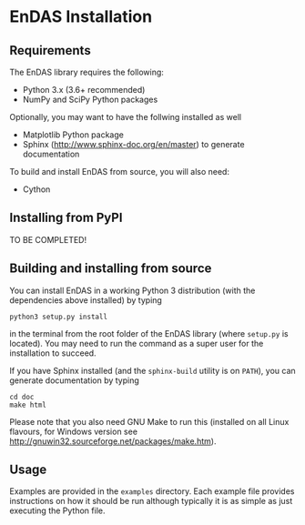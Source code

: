 # EnDAS Installation

 ## Requirements

The EnDAS library requires the following:

- Python 3.x (3.6+ recommended)
- NumPy and SciPy Python packages

Optionally, you may want to have the follwing installed as well

- Matplotlib Python package
- Sphinx (http://www.sphinx-doc.org/en/master) to generate documentation

To build and install EnDAS from source, you will also need:

- Cython


## Installing from PyPI

TO BE COMPLETED!


## Building and installing from source 

You can install EnDAS in a working Python 3 distribution (with the dependencies above installed)
by typing

    python3 setup.py install
   
in the terminal from the root folder of the EnDAS library (where `setup.py` is located). 
You may need to run the command as a super user for the installation to succeed. 


If you have Sphinx installed (and the `sphinx-build` utility is on `PATH`), you can generate 
documentation by typing

    cd doc
    make html

Please note that you also need GNU Make to run this (installed on all Linux flavours, 
for Windows version see http://gnuwin32.sourceforge.net/packages/make.htm).  


## Usage

Examples are provided in the ``examples`` directory. Each example file provides instructions
on how it should be run although typically it is as simple as just executing the Python file.



